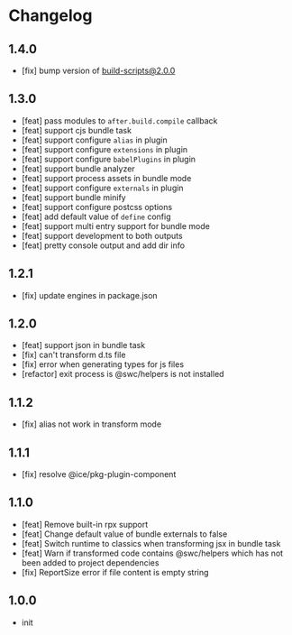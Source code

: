# Changelog

## 1.4.0

- [fix] bump version of build-scripts@2.0.0


## 1.3.0

- [feat] pass modules to `after.build.compile` callback
- [feat] support cjs bundle task
- [feat] support configure `alias` in plugin
- [feat] support configure `extensions` in plugin
- [feat] support configure `babelPlugins` in plugin
- [feat] support bundle analyzer
- [feat] support process assets in bundle mode
- [feat] support configure `externals` in plugin
- [feat] support bundle minify
- [feat] support configure postcss options
- [feat] add default value of `define` config
- [feat] support multi entry support for bundle mode
- [feat] support development to both outputs
- [feat] pretty console output and add dir info

## 1.2.1

- [fix] update engines in package.json

## 1.2.0

- [feat] support json in bundle task
- [fix] can't transform d.ts file
- [fix] error when generating types for js files
- [refactor] exit process is @swc/helpers is not installed

## 1.1.2

- [fix] alias not work in transform mode

## 1.1.1

- [fix] resolve @ice/pkg-plugin-component

## 1.1.0

- [feat] Remove built-in rpx support
- [feat] Change default value of bundle externals to false
- [feat] Switch runtime to classics when transforming jsx in bundle task
- [feat] Warn if transformed code contains @swc/helpers which has not been added to project dependencies
- [fix] ReportSize error if file content is empty string

## 1.0.0

- init
